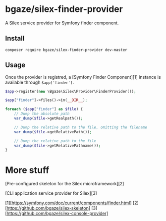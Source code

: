 # bgaze/silex-finder-provider

A Silex service provider for Symfony finder component.

## Install

```
composer require bgaze/silex-finder-provider dev-master
```

## Usage

Once the provider is registred, a [Symfony Finder Component][1] instance is available through `$app['finder']`.

```php
$app->register(new \Bgaze\Silex\Provider\FinderProvider());

$app["finder"]->files()->in(__DIR__);

foreach ($app["finder"] as $file) {
    // Dump the absolute path
    var_dump($file->getRealpath());

    // Dump the relative path to the file, omitting the filename
    var_dump($file->getRelativePath());

    // Dump the relative path to the file
    var_dump($file->getRelativePathname());
}
```

# More stuff

[Pre-configured skeleton for the Silex microframework][2]

[CLI application service provider for Silex][3]

[1][https://symfony.com/doc/current/components/finder.html]
[2][https://github.com/bgaze/silex-skeleton]
[3][https://github.com/bgaze/silex-console-provider]
